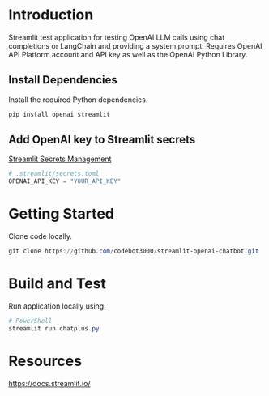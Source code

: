 # Introduction 
Streamlit test application for testing OpenAI LLM calls using chat completions or LangChain and providing a system prompt. 
Requires OpenAI API Platform account and API key as well as the OpenAI Python Library.

## Install Dependencies

Install the required Python dependencies.
```powershell
pip install openai streamlit
```

## Add OpenAI key to Streamlit secrets
[Streamlit Secrets Management](https://docs.streamlit.io/develop/concepts/connections/secrets-management)

```python
# .streamlit/secrets.toml
OPENAI_API_KEY = "YOUR_API_KEY"
```

# Getting Started
Clone code locally.
```powershell
git clone https://github.com/codebot3000/streamlit-openai-chatbot.git
```

# Build and Test
Run application locally using:
```powershell
# PowerShell
streamlit run chatplus.py
```

# Resources
https://docs.streamlit.io/
